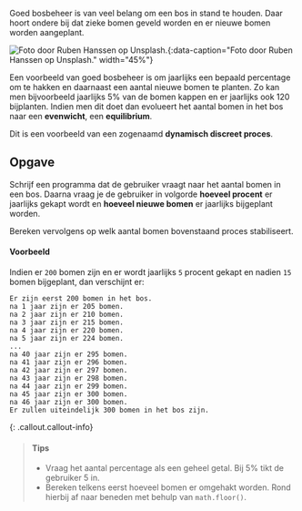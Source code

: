 Goed bosbeheer is van veel belang om een bos in stand te houden. Daar hoort ondere bij dat zieke bomen geveld worden en er nieuwe bomen worden aangeplant.

![Foto door Ruben Hanssen op Unsplash.](media/ruben-hanssen.jpg "Foto door Ruben Hanssen op Unsplash."){:data-caption="Foto door Ruben Hanssen op Unsplash." width="45%"}

Een voorbeeld van goed bosbeheer is om jaarlijks een bepaald percentage om te hakken en daarnaast een aantal nieuwe bomen te planten. Zo kan men bijvoorbeeld jaarlijks 5% van de bomen kappen en er jaarlijks ook 120 bijplanten. Indien men dit doet dan evolueert het aantal bomen in het bos naar een **evenwicht**, een **equilibrium**.

Dit is een voorbeeld van een zogenaamd **dynamisch discreet proces**.

## Opgave

Schrijf een programma dat de gebruiker vraagt naar het aantal bomen in een bos. Daarna vraag je de gebruiker in volgorde **hoeveel procent** er jaarlijks gekapt wordt en **hoeveel nieuwe bomen** er jaarlijks bijgeplant worden.

Bereken vervolgens op welk aantal bomen bovenstaand proces stabiliseert.

#### Voorbeeld
Indien er `200` bomen zijn en er wordt jaarlijks `5` procent gekapt en nadien `15` bomen bijgeplant, dan verschijnt er:

```
Er zijn eerst 200 bomen in het bos.
na 1 jaar zijn er 205 bomen.
na 2 jaar zijn er 210 bomen.
na 3 jaar zijn er 215 bomen.
na 4 jaar zijn er 220 bomen.
na 5 jaar zijn er 224 bomen.
...
na 40 jaar zijn er 295 bomen.
na 41 jaar zijn er 296 bomen.
na 42 jaar zijn er 297 bomen.
na 43 jaar zijn er 298 bomen.
na 44 jaar zijn er 299 bomen.
na 45 jaar zijn er 300 bomen.
na 46 jaar zijn er 300 bomen.
Er zullen uiteindelijk 300 bomen in het bos zijn.
```

{: .callout.callout-info}
> #### Tips
> - Vraag het aantal percentage als een geheel getal. Bij 5% tikt de gebruiker 5 in.
> - Bereken telkens eerst hoeveel bomen er omgehakt worden. Rond hierbij af naar beneden met behulp van `math.floor()`.

